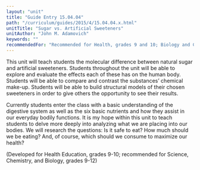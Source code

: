 ```yaml
---
layout: "unit"
title: "Guide Entry 15.04.04"
path: "/curriculum/guides/2015/4/15.04.04.x.html"
unitTitle: "Sugar vs. Artificial Sweeteners"
unitAuthor: "John M. Adamovich"
keywords: ""
recommendedFor: "Recommended for Health, grades 9 and 10; Biology and Chemistry, grades 9-12"
---
```

<main>
<p>
This unit will teach students the molecular difference between natural sugar and artificial sweeteners. Students throughout the unit will be able to explore and evaluate the effects each of these has on the human body. Students will be able to compare and contrast the substances’ chemical make-up. Students will be able to build structural models of their chosen sweeteners in order to give others the opportunity to see their results.
</p>
<p>
Currently students enter the class with a basic understanding of the digestive system as well as the six basic nutrients and how they assist in our everyday bodily functions. It is my hope within this unit to teach students to delve more deeply into analyzing what we are placing into our bodies. We will research the questions: Is it safe to eat? How much should we be eating? And, of course, which should we consume to maximize our health?
</p>
<p>
(Developed for Health Education, grades 9-10; recommended for Science, Chemistry, and Biology, grades 9-12)
</p>
</main>